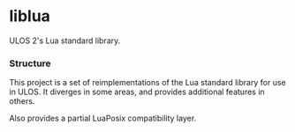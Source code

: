 # liblua
ULOS 2's Lua standard library.

### Structure
This project is a set of reimplementations of the Lua standard library for use in ULOS. It diverges in some areas, and provides additional features in others.

Also provides a partial LuaPosix compatibility layer.

